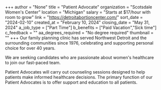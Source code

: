 +++
author = "None"
title = "Patient Advocate"
organization = "Scotsdale Women's Center"
location = "Michigan"
salary = "Starts at $17/hour with room to grow"
link = "https://detroitabortioncenter.com/"
sort_date = "2024-02-10"
created_at = "February 10, 2024"
closing_date = "May 31, 2024"
a_job_type = ["Part Time"]
b_benefits = ["Paid Vacation","Sick time"]
c_feedback = ""
aa_degrees_required = "No degree required"
thumbnail = ""
+++
Our family planning clinic has served Northwest Detroit and the surrounding communities since 1976, celebrating and supporting personal choice for over 40 years.

We are seeking candidates who are passionate about women's healthcare to join our fast-paced team. 

Patient Advocates will carry out counseling sessions designed to help patients make informed healthcare decisions. The primary function of our Patient Advocates is to offer support and education to all patients.